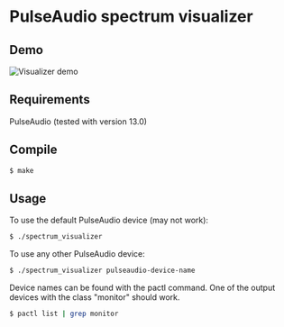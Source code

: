 # PulseAudio spectrum visualizer

## Demo

![Visualizer demo](./demo.gif)

## Requirements

PulseAudio (tested with version 13.0)

## Compile

```bash
$ make
```

## Usage

To use the default PulseAudio device (may not work):

```bash
$ ./spectrum_visualizer
```

To use any other PulseAudio device:

```bash
$ ./spectrum_visualizer pulseaudio-device-name
```

Device names can be found with the pactl command.
One of the output devices with the class "monitor" should work.

```bash
$ pactl list | grep monitor
```